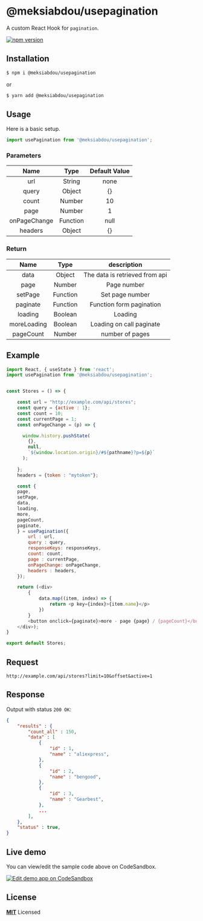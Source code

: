 # @meksiabdou/usepagination

A custom React Hook for `pagination`.


[![npm version](https://badge.fury.io/js/%40use-it%2Finterval.svg)](https://badge.fury.io/js/%40use-it%2Finterval)



## Installation

```bash
$ npm i @meksiabdou/usepagination
```

or

```bash
$ yarn add @meksiabdou/usepagination
```

## Usage

Here is a basic setup.

```js
import usePagination from '@meksiabdou/usepagination';
```


### Parameters

| Name | Type | Default Value |
|:------:|:------:|:---------------:|
| url | String | none |
| query | Object | {} |
| count | Number | 10 |
| page | Number | 1 |
| onPageChange | Function | null |
| headers | Object | {} |


### Return

| Name | Type | description |
|:------:|:------:|:---------------:|
| data | Object | The data is retrieved from api | 
| page | Number | Page number| 
| setPage | Function | Set page number | 
| paginate | Function | Function form pagination | 
| loading | Boolean | Loading | 
| moreLoading | Boolean | Loading on call paginate| 
| pageCount | Number | number of pages| 


## Example

```js
import React, { useState } from 'react';
import usePagination from '@meksiabdou/usepagination';


const Stores = () => {

    const url = "http://example.com/api/stores";
    const query = {active : 1};
    const count = 10;
    const currentPage = 1;
    const onPageChange = (p) => {

      window.history.pushState(
        {},
        null,
        `${window.location.origin}/#${pathname}?p=${p}`
      );
    
    };
    headers = {token : "mytoken"};

    const {
    page,
    setPage,
    data,
    loading,
    more,
    pageCount,
    paginate,
    } = usePagination({
        url : url, 
        query : query, 
        responseKeys: responseKeys,
        count: count, 
        page : currentPage,  
        onPageChange: onPageChange,
        headers : headers,
    });

    return (<div>
        {
            data.map((item, index) => {
                return <p key={index}>{item.name}</p>
            })
        }
        <button onclick={paginate}>more - page {page} / {pageCount}</button>
    </div>);
}

export default Stores;
```


## Request

```
http://example.com/api/stores?limit=10&offset&active=1
```

## Response

Output with status `200 OK`:

```json
{
    "results" : {
        "count_all" : 150,
        "data" : [
            {
                "id" : 1,
                "name" : "aliexpress",
            },
            {
                "id" : 2,
                "name" : "bengood",
            },
            {
                "id" : 3,
                "name" : "Gearbest",
            },
            ...
        ],
    },
    "status" : true,
}
```

## Live demo

You can view/edit the sample code above on CodeSandbox.

[![Edit demo app on CodeSandbox](https://codesandbox.io/static/img/play-codesandbox.svg)](https://codesandbox.io/)

## License

**[MIT](LICENSE)** Licensed

